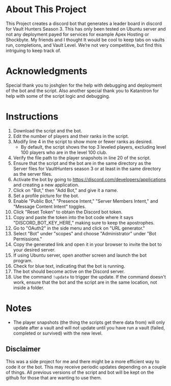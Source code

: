 # About This Project

This Project creates a discord bot that generates a leader board in discord for Vault Hunters Season 3. This has only been tested on Ubuntu server and not any deployment payed for services for example Apex Hosting or Shockbyte. My friends and I thought It would be cool to keep tabs on vaults run, completions, and Vault Level. We’re not very competitive, but find this intriguing to keep track of.

# Acknowledgments

Special thank you to joshglen for the help with debugging and deployment of the bot and the script. Also another special thank you to Katanitron for help with some of the script logic and debugging.

# Instructions

1.	Download the script and the bot.
2.	Edit the number of players and their ranks in the script.
3. 	Modify line 4 in the script to show more or fewer ranks as desired.
    - By default, the script shows the top 3 leveled players, excluding level 100 players who are in the level 100 club.
4.	Verify the file path to the player snapshots in line 20 of the script.
5.	Ensure that the script and the bot are in the same directory as the Server files for VaultHunters season 3 or at least in the same directory as the server files.
6.	Activate the bot by going to https://discord.com/developers/applications and creating a new application.
7.	Click on "Bot," then "Add Bot," and give it a name.
8.	Set a profile picture for the bot.
9.	Enable "Public Bot," "Presence Intent," "Server Members Intent," and "Message Content Intent" toggles.
10.	Click "Reset Token" to obtain the Discord bot token.
11.	Copy and paste the token into the bot code where it says "DISCORD_BOT_KEY_HERE," making sure to keep the apostrophes.
12.	Go to "OAuth2" in the side menu and click on "URL generator."
13.	Select "Bot" under "scopes" and choose "Administrator" under "Bot Permissions."
14.	Copy the generated link and open it in your browser to invite the bot to your desired server.
15.	If using Ubuntu server, open another screen and launch the bot program.
16.	Check for blue text, indicating that the bot is running.
17.	The bot should become active on the Discord server.
18.	Use the command `!update` to trigger the update. If the command doesn't work, ensure that the bot and the script are in the same location, not inside a folder.

# Notes
- The player snapshots (the thing the scripts get there data from) will only update after a vault and will not update until you have run a vault (failed, completed or survived) with the new level.

## Disclaimer

This was a side project for me and there might be a more efficient way to code it or the bot. This may receive periodic updates depending on a couple of things. All previous versions of the script and bot will be kept on the github for those that are wanting to use them.
